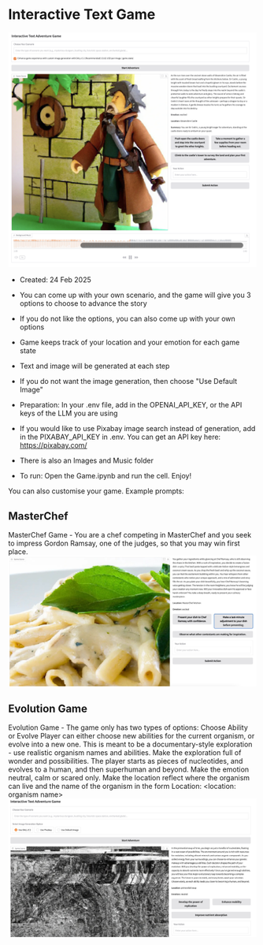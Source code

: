 # Interactive Text Game
![images](game_view.png)

- Created: 24 Feb 2025

- You can come up with your own scenario, and the game will give you 3 options to choose to advance the story
- If you do not like the options, you can also come up with your own options

- Game keeps track of your location and your emotion for each game state

- Text and image will be generated at each step

- If you do not want the image generation, then choose "Use Default Image"

- Preparation: In your .env file, add in the OPENAI_API_KEY, or the API keys of the LLM you are using

- If you would like to use Pixabay image search instead of generation, add in the PIXABAY_API_KEY in .env. You can get an API key here: <a href = "https://www.pixabay.com/"> https://pixabay.com/ </a>

- There is also an Images and Music folder

- To run: Open the Game.ipynb and run the cell. Enjoy!

You can also customise your game. Example prompts:
## MasterChef
MasterChef Game - You are a chef competing in MasterChef and you seek to impress Gordon Ramsay, one of the judges, so that you may win first place.
![images](masterchef.jpeg)

## Evolution Game
Evolution Game - The game only has two types of options: Choose Ability or Evolve
Player can either choose new abilities for the current organism, or evolve into a new one.
This is meant to be a documentary-style exploration - use realistic organism names and abilities.
Make the exploration full of wonder and possibilities.
The player starts as pieces of nucleotides, and evolves to a human, and then superhuman and beyond. 
Make the emotion neutral, calm or scared only.
Make the location reflect where the organism can live and the name of the organism in the form Location: <location: organism name>
![images](evolution_game.jpeg)
